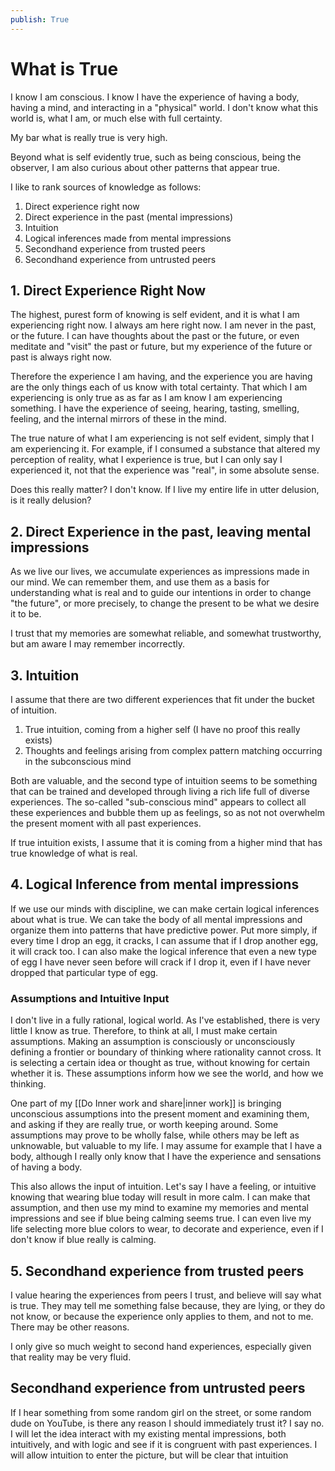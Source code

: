 ```yaml
---
publish: True
---
```


# What is True

I know I am conscious. I know I have the experience of having a body, having a mind, and interacting in a "physical" world.  I don't know what this world is, what I am, or much else with full certainty.

My bar what is really true is very high. 

Beyond what is self evidently true, such as being conscious, being the observer, I am also curious about other patterns that appear true.

I like to rank sources of knowledge as follows:
 
1. Direct experience right now
2. Direct experience in the past (mental impressions)
3. Intuition
4. Logical inferences made from mental impressions
5. Secondhand experience from trusted peers
6. Secondhand experience from untrusted peers

## 1. Direct Experience Right Now
The highest, purest form of knowing is self evident, and it is what I am experiencing right now. I always am here right now. I am never in the past, or the future. I can have thoughts about the past or the future, or even meditate and "visit" the past or future, but my experience of the future or past is always right now.

Therefore the experience I am having, and the experience you are having are the only things each of us know with total certainty. That which I am experiencing is only true as as far as I am know I am experiencing something. I have the experience of seeing, hearing, tasting, smelling, feeling, and the internal mirrors of these in the mind.  

The true nature of what I am experiencing is not self evident, simply that I am experiencing it. For example, if I consumed a substance that altered my perception of reality, what I experience is true, but I can only say I experienced it, not that the experience was "real", in some absolute sense. 

Does this really matter? I don't know. If I live my entire life in utter delusion,  is it really delusion? 

## 2. Direct Experience in the past, leaving mental impressions

As we live our lives, we accumulate experiences as impressions made in our mind. We can remember them, and use them as a basis for understanding what is real and to guide our intentions in order to change "the future", or more precisely, to change the present to be what we desire it to be. 

I trust that my memories are somewhat reliable, and somewhat trustworthy, but am aware I may remember incorrectly. 

## 3. Intuition
I assume that there are two different experiences that fit under the bucket of intuition.

 1. True intuition, coming from a higher self (I have no proof this really exists)
 2. Thoughts and feelings arising from complex pattern matching occurring in the subconscious mind

Both are valuable, and the second type of intuition seems to be something that can be trained and developed through living a rich life full of diverse experiences. The so-called "sub-conscious mind" appears to collect all these experiences and bubble them up as feelings, so as not not overwhelm the present moment with all past experiences. 

If true intuition exists, I assume that it is coming from a higher mind that has true knowledge of what is real. 

## 4.  Logical Inference from mental impressions
If we use our minds with discipline, we can make certain logical inferences about what is true. We can take the body of all mental impressions and organize them into patterns that have predictive power. Put more simply, if every time I drop an egg, it cracks, I can assume that if I drop another egg, it will crack too. I can also make the logical inference that even a new type of egg I have never seen before will crack if I drop it, even if I have never dropped that particular type of egg. 

### Assumptions and Intuitive Input
I don't live in a fully rational, logical world. As I've established, there is very little I know as true.  Therefore, to think at all, I must make certain assumptions. Making an assumption is consciously or unconsciously defining a frontier or boundary of thinking where rationality cannot cross. It is selecting a certain idea or thought as true, without knowing for certain whether it is. These assumptions inform how we see the world, and how we thinking. 

One part of my [[Do Inner work and share|inner work]] is bringing unconscious assumptions into the present moment and examining them, and asking if they are really true, or worth keeping around. Some assumptions may prove to be wholly false, while others may be left as unknowable, but valuable to my life. I may assume for example that I have a body, although I really only know that I have the experience and sensations of having a body. 

This also allows the input of intuition. Let's say I have a feeling, or intuitive knowing that wearing blue today will result in more calm. I can make that assumption, and then use my mind to examine my memories and mental impressions and see if blue being calming seems true. I can even live my life selecting more blue colors to wear, to decorate and experience, even if I don't know if blue really is calming. 

## 5. Secondhand experience from trusted peers
I value hearing the experiences from peers I trust, and believe will say what is true. They may tell me something false because, they are lying, or they do not know, or because the experience only applies to them, and not to me. There may be other reasons. 

I only give so much weight to second hand experiences, especially given that reality may be very fluid. 


## Secondhand experience from untrusted peers
If I hear something from some random girl on the street, or some random dude on YouTube, is there any reason I should immediately trust it? I say no. I will let the idea interact with my existing mental impressions, both intuitively, and with logic and see if it is congruent with past experiences. I will allow intuition to enter the picture, but will be clear that intuition 



